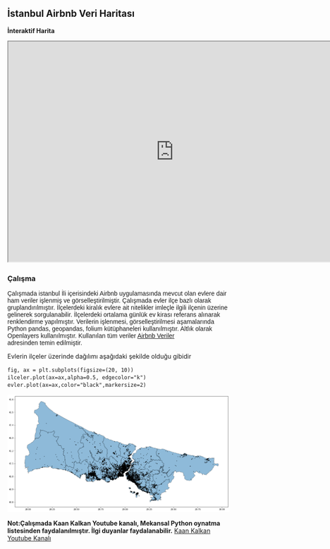 ## İstanbul Airbnb Veri Haritası
**İnteraktif Harita**
<iframe src="https://berkaymbaskaya.github.io/harita/" height="500" width="750"></iframe>


### Çalışma

<p style="font-family:arial;"> Çalışmada istanbul İli içerisindeki Airbnb uygulamasında mevcut olan evlere dair ham veriler işlenmiş 
ve görselleştirilmiştir. Çalışmada  evler ilçe bazlı olarak gruplandırılmıştır. İlçelerdeki kiralık evlere
ait nitelikler imleçle ilgili ilçenin üzerine gelinerek sorgulanabilir. İlçelerdeki ortalama günlük ev kirası
referans alınarak renklendirme yapılmıştır.
Verilerin işlenmesi, görselleştirilmesi aşamalarında Python pandas, geopandas, folium kütüphaneleri kullanılmıştır.
Altlık olarak Openlayers kullanılmıştır.
Kullanılan tüm veriler <a href=" http://insideairbnb.com/get-the-data/ " target="_blank">Airbnb Veriler </a><br>
adresinden temin edilmiştir.
    
   


Evlerin ilçeler üzerinde dağılımı aşağıdaki şekilde olduğu gibidir </p>

```markdown
fig, ax = plt.subplots(figsize=(20, 10))
ilceler.plot(ax=ax,alpha=0.5, edgecolor="k")
evler.plot(ax=ax,color="black",markersize=2)

```
<a href="#"><img src="evler.png" alt="Örnek Resim" /></a>

__Not:Çalışmada Kaan Kalkan Youtube kanalı, Mekansal Python oynatma listesinden faydalanılmıştır. İlgi duyanlar faydalanabilir.__
<a href=" https://www.youtube.com/c/kaankalkangeomatik" target="_blank"> Kaan Kalkan Youtube Kanalı </a><br> 
 
